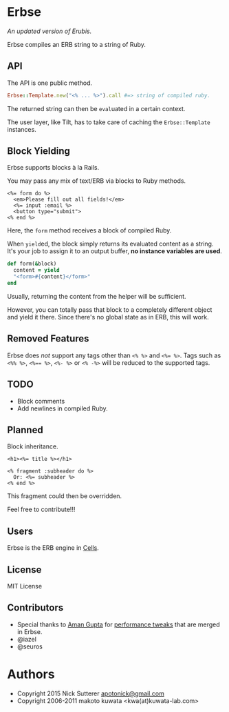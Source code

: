 # Erbse

_An updated version of Erubis._

Erbse compiles an ERB string to a string of Ruby.

## API

The API is one public method.

```ruby
Erbse::Template.new("<% ... %>").call #=> string of compiled ruby.
```

The returned string can then be `eval`uated in a certain context.

The user layer, like Tilt, has to take care of caching the `Erbse::Template` instances.

## Block Yielding

Erbse supports blocks à la Rails.

You may pass any mix of text/ERB via blocks to Ruby methods.

```erb
<%= form do %>
  <em>Please fill out all fields!</em>
  <%= input :email %>
  <button type="submit">
<% end %>
```

Here, the `form` method receives a block of compiled Ruby.

When `yield`ed, the block simply returns its evaluated content as a string. It's your job to assign it to an output buffer, **no instance variables are used**.

```ruby
def form(&block)
  content = yield
  "<form>#{content}</form>"
end
```
Usually, returning the content from the helper will be sufficient.

However, you can totally pass that block to a completely different object and yield it there. Since there's no global state as in ERB, this will work.

## Removed Features

Erbse does *not* support any tags other than `<% %>` and `<%= %>`. Tags such as `<%% %>`, `<%== %>`, `<%- %>` or `<% -%>` will be reduced to the supported tags.

## TODO

* Block comments
* Add newlines in compiled Ruby.

## Planned

Block inheritance.

```erb
<h1><%= title %></h1>

<% fragment :subheader do %>
  Or: <%= subheader %>
<% end %>
```

This fragment could then be overridden.

Feel free to contribute!!!

## Users

Erbse is the ERB engine in [Cells](https://github.com/apotonick/cells).

## License

MIT License

## Contributors

* Special thanks to [Aman Gupta](https://github.com/tmm1) for [performance tweaks](https://github.com/rails/rails/pull/9555) that are merged in Erbse.
* @iazel
* @seuros


# Authors

* Copyright 2015 Nick Sutterer <apotonick@gmail.com>
* Copyright 2006-2011 makoto kuwata <kwa(at)kuwata-lab.com>

